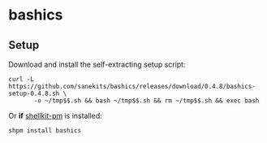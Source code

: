 # bashics

## Setup

Download and install the self-extracting setup script:

```
curl -L https://github.com/sanekits/bashics/releases/download/0.4.8/bashics-setup-0.4.8.sh \
       -o ~/tmp$$.sh && bash ~/tmp$$.sh && rm ~/tmp$$.sh && exec bash
```

Or **if** [shellkit-pm](https://github.com/sanekits/shellkit-pm) is installed:

    shpm install bashics

##

